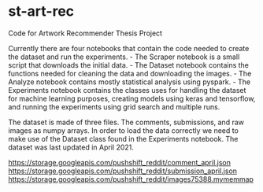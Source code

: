 # st-art-rec
Code for Artwork Recommender Thesis Project

Currently there are four notebooks that contain the code needed to create the dataset and run the experiments. 
    - The Scraper notebook is a small script that downloads the initial data.
    - The Dataset notebook contains the functions needed for cleaning the data and downloading the images.
    - The Analyze notebook contains mostly statistical analysis using pyspark.
    - The Experiments notebook contains the classes uses for handling the dataset for machine learning purposes, creating models using keras and tensorflow, and running the experiments using grid search and multiple runs.


The dataset is made of three files. The comments, submissions, and raw images as numpy arrays.
In order to load the data correctly we need to make use of the Dataset class found in the Experiments notebook. The dataset was last updated in April 2021.

https://storage.googleapis.com/pushshift_reddit/comment_april.json
https://storage.googleapis.com/pushshift_reddit/submission_april.json
https://storage.googleapis.com/pushshift_reddit/images75388.mymemmap


